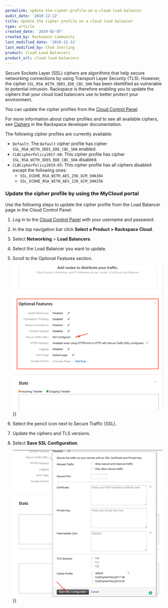 ```yaml
---
permalink: update-the-cipher-profile-on-a-cloud-load-balancer
audit_date: '2019-12-12'
title: Update the cipher profile on a cloud load balancer
type: article
created_date: '2019-02-07'
created_by: Rackspace Community
last_modified_date: '2019-12-12'
last_modified_by: Chad Sterling
product: Cloud Load Balancers
product_url: cloud-load-balancers
---
```


Secure Sockets Layer (SSL) ciphers are algorithms that help secure networking connections by using
Transport Layer Security (TLS). However, the cipher `SSL_RSA_WITH_3DES_EDE_CBC_SHA` has been 
identified as vulnerable to potential intrusion. Rackspace is therefore enabling you to update the 
ciphers that your cloud load balancers use to better protect your environment.

You can update the cipher profiles from the [Cloud Control Panel](https://login.rackspace.com).

For more information about cipher profiles and to see all available ciphers, see [Ciphers](https://docs.rackspace.com/docs/cloud-load-balancers/v1/api-reference/ciphers/) in the Rackspace 
developer documentation.

The following cipher profiles are currently available:

- `Default`: The `Default` cipher profile has cipher `SSL_RSA_WITH_3DES_EDE_CBC_SHA` enabled.
- `CLBCipherPolicy2017-08`: This cipher profile has cipher `SSL_RSA_WITH_3DES_EDE_CBC_SHA` disabled.
- `CLBCipherPolicy2019-05`: This cipher profile has all ciphers disabled except the following ones:
   - `SSL_ECDHE_RSA_WITH_AES_256_GCM_SHA384`
   - `SSL_ECDHE_RSA_WITH_AES_128_GCM_SHA256`

### Update the cipher profile by using the MyCloud portal

Use the following steps to update the cipher profile from the Load Balancer page in the Cloud Control Panel:

1. Log in to the [Cloud Control Panel](https://login.rackspace.com) with your username and password.

2. In the top navigation bar click **Select a Product > Rackspace Cloud**.

3. Select **Networking** > **Load Balancers**.

4. Select the Load Balancer you want to update. 

5. Scroll to the Optional Features section.

   <img alt="The Optional Features section" src="picture1.png" title="The Optional Features section">}}

6. Select the pencil icon next to Secure Traffic (SSL). 

7. Update the ciphers and TLS versions. 

8. Select **Save SSL Configuration**.

   <img alt="The SSL dialog" src="picture2.png" title="The SSL dialog">}}
